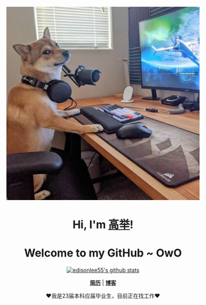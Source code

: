 <p align="center">
  <a href="https://blog.csdn.net/qq_43649569?spm=1000.2115.3001.5343"><img src="WechatIMG122.jpeg" alt="科技狗"></a>
</p>

<h1 align="center">Hi, I'm <a href="https://blog.csdn.net/qq_43649569?spm=1000.2115.3001.5343">高举</a>!</h1>
<h1 align="center">Welcome to my GitHub ~ OwO</h1>

<p align="center">
  <a href="https://github.com/atChine"><img src="https://github-readme-stats.vercel.app/api?username=edisonlee55&hide_border=true&show_icons=true" alt="edisonlee55's github stats"></a>
</p>

<p align="center">
  <strong><a href="https://github.com/atChine/atChine/blob/main/%E9%AB%98%E6%9C%8B%E4%B8%BE-%E6%B5%8E%E5%8D%97%E5%A4%A7%E5%AD%A6%E6%B3%89%E5%9F%8E%E5%AD%A6%E9%99%A2-23%E5%B1%8A-Java%E5%90%8E%E7%AB%AF%E5%BC%80%E5%8F%91%E5%B7%A5%E7%A8%8B%E5%B8%88-17658138132.pdf">简历</a></strong> |
  <strong><a href="https://blog.csdn.net/qq_43649569?spm=1000.2115.3001.5343">博客</a></strong> 
</p>

<p align="center">❤我是23届本科应届毕业生，目前正在找工作❤</p>

<!--
**edisonlee55/edisonlee55** is a ✨ _special_ ✨ repository because its `README.md` (this file) appears on your GitHub profile.

Here are some ideas to get you started:

- 🔭 I’m currently working on ...
- 🌱 I’m currently learning ...
- 👯 I’m looking to collaborate on ...
- 🤔 I’m looking for help with ...
- 💬 Ask me about ... 
- 📫 How to reach me: ...
- 😄 Pronouns: ...
- ⚡ Fun fact: ...
-->
